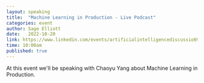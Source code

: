 ```yaml
---
layout: speaking
title:  "Machine Learning in Production - Live Podcast"
categories: event
author: Sage Elliott
date:   2022-10-20
link: https://www.linkedin.com/events/artificialintelligencediscussio6985308908676399104/
time: 10:00am
published: true
---
```

At this event we'll be speaking with Chaoyu Yang about Machine Learning in Production. 
